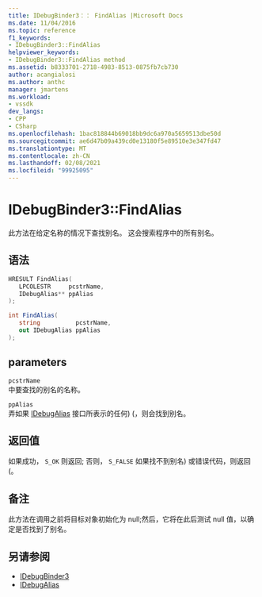 ```yaml
---
title: IDebugBinder3：： FindAlias |Microsoft Docs
ms.date: 11/04/2016
ms.topic: reference
f1_keywords:
- IDebugBinder3::FindAlias
helpviewer_keywords:
- IDebugBinder3::FindAlias method
ms.assetid: b8333701-2718-4983-8513-0875fb7cb730
author: acangialosi
ms.author: anthc
manager: jmartens
ms.workload:
- vssdk
dev_langs:
- CPP
- CSharp
ms.openlocfilehash: 1bac818844b69018bb9dc6a970a5659513dbe50d
ms.sourcegitcommit: ae6d47b09a439cd0e13180f5e89510e3e347fd47
ms.translationtype: MT
ms.contentlocale: zh-CN
ms.lasthandoff: 02/08/2021
ms.locfileid: "99925095"
---
```

# <a name="idebugbinder3findalias"></a>IDebugBinder3::FindAlias
此方法在给定名称的情况下查找别名。 这会搜索程序中的所有别名。

## <a name="syntax"></a>语法

```cpp
HRESULT FindAlias(
   LPCOLESTR     pcstrName,
   IDebugAlias** ppAlias
);
```

```csharp
int FindAlias(
   string          pcstrName,
   out IDebugAlias ppAlias
);
```

## <a name="parameters"></a>parameters
`pcstrName`\
中要查找的别名的名称。

`ppAlias`\
弄如果 [IDebugAlias](../../../extensibility/debugger/reference/idebugalias.md) 接口所表示的任何)  (，则会找到别名。

## <a name="return-value"></a>返回值
 如果成功， `S_OK` 则返回; 否则， `S_FALSE` 如果找不到别名) 或错误代码，则返回 (。

## <a name="remarks"></a>备注
 此方法在调用之前将目标对象初始化为 null;然后，它将在此后测试 null 值，以确定是否找到了别名。

## <a name="see-also"></a>另请参阅
- [IDebugBinder3](../../../extensibility/debugger/reference/idebugbinder3.md)
- [IDebugAlias](../../../extensibility/debugger/reference/idebugalias.md)
